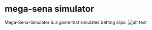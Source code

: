 # mega-sena simulator
Mega-Sena-Simulator is a game that simulates betting slips.
![alt text](https://github.com/peters0m/mega-sena-simulator/blob/main/demo.png)
